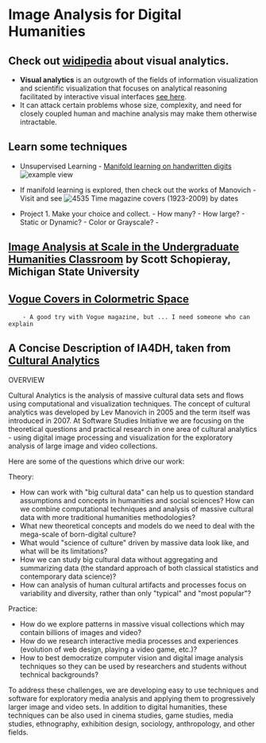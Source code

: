 # Image Analysis for Digital Humanities

## Check out [widipedia](https://en.wikipedia.org/wiki/Visual_analytics) about visual analytics.
- **Visual analytics** is an outgrowth of the fields of information visualization and scientific visualization that focuses on analytical reasoning facilitated by interactive visual interfaces [see here](https://en.wikipedia.org/wiki/Visual_analytics).
- It can attack certain problems whose size, complexity, and need for closely coupled human and machine analysis may make them otherwise intractable.

## Learn some techniques

- Unsupervised Learning
        - [Manifold learning on handwritten digits](https://scikit-learn.org/stable/auto_examples/manifold/plot_lle_digits.html#sphx-glr-auto-examples-manifold-plot-lle-digits-py)
        ![example view](https://scikit-learn.org/stable/_images/sphx_glr_plot_lle_digits_002.png)
        
- If manifold learning is explored, then check out the works of Manovich
        - Visit and see [](http://lab.softwarestudies.com/p/overview-slides-and-video-articles-why.html)
        ![4535 Time magazine covers (1923-2009) by dates](http://farm3.staticflickr.com/2629/4038907270_015dff0acc_z.jpg)

- Project
        1. Make your choice and collect. 
                - How many?
                - How large?
                - Static or Dynamic?
                - Color or Grayscale?
                - 
## [Image Analysis at Scale in the Undergraduate Humanities Classroom](http://schopie1.com/digital-humanities/image-analysis-at-scale-in-the-undergraduate-humanities-classroom/) by Scott Schopieray, Michigan State University

## [Vogue Covers in Colormetric Space](http://dh.library.yale.edu/projects/vogue/colormetricspace)
        - A good try with Vogue magazine, but ... I need someone who can explain
      
        
        
## A Concise Description of IA4DH, taken from [Cultural Analytics](http://lab.softwarestudies.com/p/overview-slides-and-video-articles-why.html)
OVERVIEW

Cultural Analytics is the analysis of massive cultural data sets and flows using computational and visualization techniques. The concept of cultural analytics was developed by Lev Manovich in 2005 and the term itself was introduced in 2007. At Software Studies Initiative we are focusing on the theoretical questions and practical research in one area of cultural analytics - using digital image processing and visualization for the exploratory analysis of large image and video collections.

Here are some of the questions which drive our work:

Theory:
- How can work with "big cultural data" can help us to question standard assumptions and concepts in humanities and social sciences? How can we combine computational techniques and analysis of massive cultural data with more traditional humanities methodologies?
- What new theoretical concepts and models do we need to deal with the mega-scale of born-digital culture?
- What would "science of culture" driven by massive data look like, and what will be its limitations?
- How we can study big cultural data without aggregating and summarizing data (the standard approach of both classical statistics and contemporary data science)?
- How can analysis of human cultural artifacts and processes focus on variability and diversity, rather than only "typical" and "most popular"?

Practice:

- How do we explore patterns in massive visual collections which may contain billions of images and video?
- How do we research interactive media processes and experiences (evolution of web design, playing a video game, etc.)?
- How to best democratize computer vision and digital image analysis techniques so they can be used by researchers and students without technical backgrounds?

To address these challenges, we are developing easy to use techniques and software for exploratory media analysis and applying them to progressively larger image and video sets. In addition to digital humanities, these techniques can be also used in cinema studies, game studies, media studies, ethnography, exhibition design, sociology, anthropology, and other fields.
